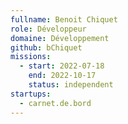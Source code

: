 ```yaml
---
fullname: Benoit Chiquet
role: Développeur
domaine: Développement
github: bChiquet
missions:
  - start: 2022-07-18
    end: 2022-10-17
    status: independent
startups:
  - carnet.de.bord
---
```



